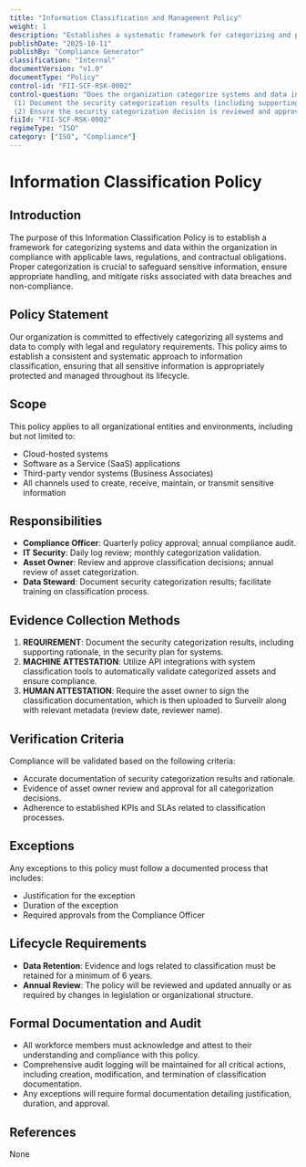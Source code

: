```yaml
---
title: "Information Classification and Management Policy"
weight: 1
description: "Establishes a systematic framework for categorizing and protecting sensitive information to ensure compliance with legal and regulatory requirements."
publishDate: "2025-10-11"
publishBy: "Compliance Generator"
classification: "Internal"
documentVersion: "v1.0"
documentType: "Policy"
control-id: "FII-SCF-RSK-0002"
control-question: "Does the organization categorize systems and data in accordance with applicable laws, regulations and contractual obligations that:
 (1) Document the security categorization results (including supporting rationale) in the security plan for systems; and
 (2) Ensure the security categorization decision is reviewed and approved by the asset owner?"
fiiId: "FII-SCF-RSK-0002"
regimeType: "ISO"
category: ["ISO", "Compliance"]
---
```


# Information Classification Policy

## Introduction
The purpose of this Information Classification Policy is to establish a framework for categorizing systems and data within the organization in compliance with applicable laws, regulations, and contractual obligations. Proper categorization is crucial to safeguard sensitive information, ensure appropriate handling, and mitigate risks associated with data breaches and non-compliance.

## Policy Statement
Our organization is committed to effectively categorizing all systems and data to comply with legal and regulatory requirements. This policy aims to establish a consistent and systematic approach to information classification, ensuring that all sensitive information is appropriately protected and managed throughout its lifecycle.

## Scope
This policy applies to all organizational entities and environments, including but not limited to:
- Cloud-hosted systems
- Software as a Service (SaaS) applications
- Third-party vendor systems (Business Associates)
- All channels used to create, receive, maintain, or transmit sensitive information

## Responsibilities
- **Compliance Officer**: Quarterly policy approval; annual compliance audit.
- **IT Security**: Daily log review; monthly categorization validation.
- **Asset Owner**: Review and approve classification decisions; annual review of asset categorization.
- **Data Steward**: Document security categorization results; facilitate training on classification process.

## Evidence Collection Methods
1. **REQUIREMENT**: Document the security categorization results, including supporting rationale, in the security plan for systems.
2. **MACHINE ATTESTATION**: Utilize API integrations with system classification tools to automatically validate categorized assets and ensure compliance.
3. **HUMAN ATTESTATION**: Require the asset owner to sign the classification documentation, which is then uploaded to Surveilr along with relevant metadata (review date, reviewer name).

## Verification Criteria
Compliance will be validated based on the following criteria:
- Accurate documentation of security categorization results and rationale.
- Evidence of asset owner review and approval for all categorization decisions.
- Adherence to established KPIs and SLAs related to classification processes.

## Exceptions
Any exceptions to this policy must follow a documented process that includes:
- Justification for the exception
- Duration of the exception
- Required approvals from the Compliance Officer

## Lifecycle Requirements
- **Data Retention**: Evidence and logs related to classification must be retained for a minimum of 6 years.
- **Annual Review**: The policy will be reviewed and updated annually or as required by changes in legislation or organizational structure.

## Formal Documentation and Audit
- All workforce members must acknowledge and attest to their understanding and compliance with this policy.
- Comprehensive audit logging will be maintained for all critical actions, including creation, modification, and termination of classification documentation.
- Any exceptions will require formal documentation detailing justification, duration, and approval.

## References
None